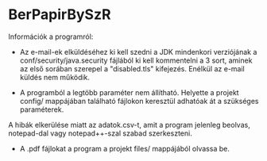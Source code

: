 # BerPapirBySzR

Információk a programról:

- Az e-mail-ek elküldéséhez ki kell szedni a JDK mindenkori verziójának a conf/security/java.security fájlából ki kell kommentelni a 3 sort, aminek az első sorában szerepel a "disabled.tls" kifejezés. Enélkül az e-mail küldés nem működik.

- A programból a legtöbb paraméter nem állítható. Helyette a projekt config/ mappájában található fájlokon keresztül adhatóak át a szükséges paraméterek.

A hibák elkerülése miatt az adatok.csv-t, amit a program jelenleg beolvas, notepad-dal vagy notepad++-szal szabad szerkeszteni.

- A .pdf fájlokat a program a projekt files/ mappájából olvassa be.
    
